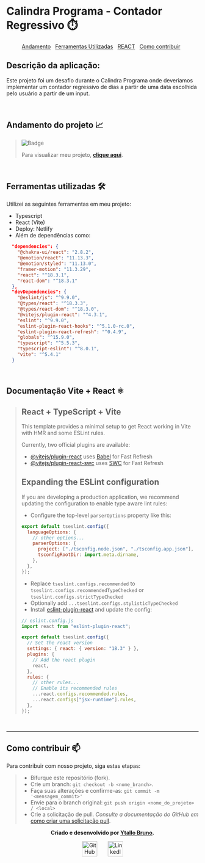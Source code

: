 # Calindra Programa - Contador Regressivo ⏱️

<div id="inicio" align=center>
  <a href="#andamento">Andamento</a>&nbsp;&nbsp;
  <a href="#ferramentas">Ferramentas Utilizadas</a>&nbsp;&nbsp;
  <a href="#react">REACT</a>&nbsp;&nbsp;
  <a href="#contribuir">Como contribuir</a>&nbsp;&nbsp;
</div>

## Descrição da aplicação:

Este projeto foi um desafio durante o Calindra Programa onde deveriamos implementar um contador regressivo de dias a partir de uma data escolhida pelo usuário a partir de um input.

<br>

<h2 id="andamento">Andamento do projeto 📈</h2>

> ![Badge](https://img.shields.io/website?down_message=em%20andamento&label=STATUS&style=for-the-badge&up_message=conclu%C3%ADdo&url=https://gasosajusta.netlify.app/)
>
> Para visualizar meu projeto, <a href="https://"> **clique aqui**</a>.

<br>

<h2 id="ferramentas"> Ferramentas utilizadas 🛠️</h2>

Utilizei as seguintes ferramentas em meu projeto:

- Typescript
- React (Vite)
- Deploy: Netlify
- Além de dependências como:

```json
  "dependencies": {
    "@chakra-ui/react": "2.8.2",
    "@emotion/react": "11.13.3",
    "@emotion/styled": "11.13.0",
    "framer-motion": "11.3.29",
    "react": "^18.3.1",
    "react-dom": "^18.3.1"
  },
  "devDependencies": {
    "@eslint/js": "^9.9.0",
    "@types/react": "^18.3.3",
    "@types/react-dom": "^18.3.0",
    "@vitejs/plugin-react": "^4.3.1",
    "eslint": "^9.9.0",
    "eslint-plugin-react-hooks": "^5.1.0-rc.0",
    "eslint-plugin-react-refresh": "^0.4.9",
    "globals": "^15.9.0",
    "typescript": "^5.5.3",
    "typescript-eslint": "^8.0.1",
    "vite": "^5.4.1"
  }
```

<br>

<h2 id="react"> Documentação Vite + React ⚛️</h2>

> ## React + TypeScript + Vite
>
> This template provides a minimal setup to get React working in Vite with HMR and some ESLint rules.
>
> Currently, two official plugins are available:
>
> - [@vitejs/plugin-react](https://github.com/vitejs/vite-plugin-react/blob/main/packages/plugin-react/README.md) uses [Babel](https://babeljs.io/) for Fast Refresh
> - [@vitejs/plugin-react-swc](https://github.com/vitejs/vite-plugin-react-swc) uses [SWC](https://swc.rs/) for Fast Refresh
>
> ## Expanding the ESLint configuration
>
> If you are developing a production application, we recommend updating the configuration to enable type aware lint rules:
>
> - Configure the top-level `parserOptions` property like this:
>
> ```js
> export default tseslint.config({
>   languageOptions: {
>     // other options...
>     parserOptions: {
>       project: ["./tsconfig.node.json", "./tsconfig.app.json"],
>       tsconfigRootDir: import.meta.dirname,
>     },
>   },
> });
> ```
>
> - Replace `tseslint.configs.recommended` to `tseslint.configs.recommendedTypeChecked` or `tseslint.configs.strictTypeChecked`
> - Optionally add `...tseslint.configs.stylisticTypeChecked`
> - Install [eslint-plugin-react](https://github.com/jsx-eslint/eslint-plugin-react) and update the config:
>
> ```js
> // eslint.config.js
> import react from "eslint-plugin-react";
>
> export default tseslint.config({
>   // Set the react version
>   settings: { react: { version: "18.3" } },
>   plugins: {
>     // Add the react plugin
>     react,
>   },
>   rules: {
>     // other rules...
>     // Enable its recommended rules
>     ...react.configs.recommended.rules,
>     ...react.configs["jsx-runtime"].rules,
>   },
> });
> ```

<br>
<hr>

<h2 id="contribuir">Como contribuir 📫</h2>

Para contribuir com nosso projeto, siga estas etapas:

> - Bifurque este repositório (fork).
> - Crie um branch: `git checkout -b <nome_branch>`.
> - Faça suas alterações e confirme-as: `git commit -m '<mensagem_commit>'`
> - Envie para o branch original: `git push origin <nome_do_projeto> / <local>`
> - Crie a solicitação de pull.
>   _Consulte a documentação do GitHub em_ [como criar uma solicitação pull](https://help.github.com/en/github/collaborating-with-issues-and-pull-requests/creating-a-pull-request).

<div id="autor" align="center">
  
  **Criado e desenvolvido por [Ytallo Bruno](https://www.linkedin.com/in/ytallobruno/).**
  
 <div align="center"> 
    <a href="https://github.com/ytallobruno" target="_blank"><img src="https://cdn-icons-png.flaticon.com/512/733/733553.png" height="40em" title="GitHub de Ytallo"></a>
    &nbsp;&nbsp;&nbsp;&nbsp;&nbsp;
    <a href="https://www.linkedin.com/in/ytallobruno/" target="_blank"><img src="https://cdn-icons-png.flaticon.com/512/145/145807.png" height="40em" title="LinkedIn de Ytallo"></a>
  </div>
</div>
